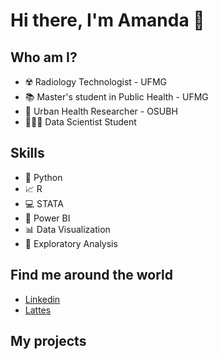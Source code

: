 # **Hi there, I'm Amanda** 👋



## Who am I?

* ☢️ Radiology Technologist - UFMG
* 📚 Master's student in Public Health - UFMG
* 🔎 Urban Health Researcher - OSUBH
* 👩🏽‍💻 Data Scientist Student


## Skills

* 🐍 Python
* 📈 R
* 💻 STATA
* 🧮 Power BI
* 📊 Data Visualization
* 📑 Exploratory Analysis


## Find me around the world

*  [Linkedin](https://www.linkedin.com/in/amandasilvamagalhaes/)
*  [Lattes](http://lattes.cnpq.br/9708214484612361)


## My projects

